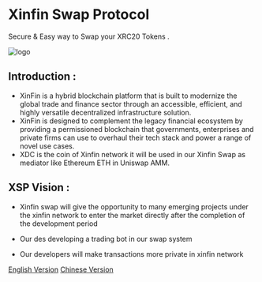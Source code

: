 # Xinfin Swap Protocol

Secure & Easy way to Swap your XRC20 Tokens .



![logo](https://i.imgur.com/pmPbKaX.png)

## Introduction : 


- XinFin is a hybrid blockchain platform that is built to modernize the global trade and finance sector through an accessible, efficient, and highly versatile decentralized infrastructure solution.
- XinFin is designed to complement the legacy financial ecosystem by providing a permissioned blockchain that governments, enterprises and private firms can use to overhaul their tech stack and power a range of novel use cases.
- XDC is the coin of Xinfin network it will be used in our Xinfin Swap as mediator like Ethereum ETH in Uniswap AMM.


## XSP Vision :


* Xinfin swap will give the opportunity to many emerging projects under the xinfin network to enter the market directly after the completion of the development period

* Our des developing a trading bot in our swap system

* Our developers will make transactions more private in xinfin network




[English Version](https://xinfin.uk/WhitepaperV1.pdf)
[Chinese Version](https://xinfin.uk/CN.pdf)


